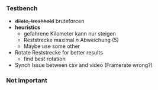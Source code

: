 ### Testbench
- ~~dilate, treshhold~~ bruteforcen
- **heuristics**
    - gefahrene Kilometer kann nur steigen
    - Reststrecke maximal *n* Abweichung (5)
    - Maybe use some other 
- Rotate Reststrecke for better results
    - find best rotation 
- Synch Issue between csv and video (Framerate wrong?)


### Not important


